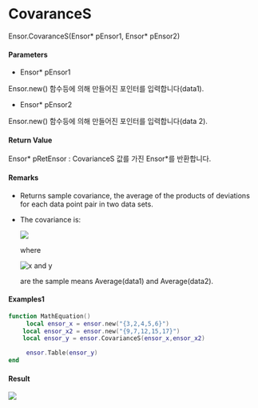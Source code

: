 # CovaranceS

Ensor.CovaranceS\(Ensor\* pEnsor1, Ensor\* pEnsor2\)

#### Parameters

* Ensor\* pEnsor1

Ensor.new\(\) 함수등에 의해 만들어진 포인터를 입력합니다\(data1\).

* Ensor\* pEnsor2

Ensor.new\(\) 함수등에 의해 만들어진 포인터를 입력합니다\(data 2\).

#### Return Value

Ensor\* pRetEnsor : CovarianceS 값를 가진 Ensor\*를 반환합니다.

#### Remarks

* Returns sample covariance, the average of the products of deviations for each data point pair in two data sets.

* The covariance is:

  ![](/StatisticsAPI/CovarianceSFunc.png)

  where

  ![](https://support.content.office.net/en-us/media/e50bfa35-f7a7-44ee-91eb-d25d79f90f42.png "x and y")

  are the sample means Average\(data1\) and Average\(data2\).

#### Examples1

```lua
function MathEquation()
     local ensor_x = ensor.new("{3,2,4,5,6}")
    local ensor_x2 = ensor.new("{9,7,12,15,17}")
    local ensor_y = ensor.CovarianceS(ensor_x,ensor_x2)

     ensor.Table(ensor_y)
end
```

#### Result

![](/StatisticsAPI/CovarianceSResultTable.png)

